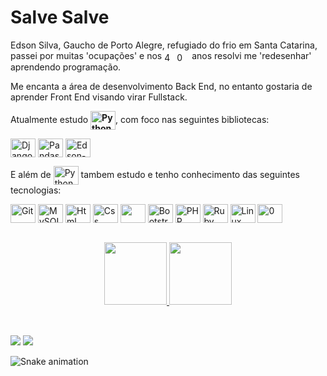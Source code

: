 <h1>Salve Salve </h1>
<p>Edson Silva, Gaucho de Porto Alegre, refugiado do frio em Santa Catarina, passei por muitas 'ocupações' e nos <img align="center" alt="4" height="15" width="20" src="https://svgsilh.com/svg/2038278-3f51b5.svg" /><img align="center" alt="0" height="15" width="20" src="https://svgsilh.com/svg/1487223-e91e63.svg" /> anos resolvi me 'redesenhar' aprendendo programação.</p>
<p>Me encanta a área de desenvolvimento Back End, no entanto gostaria de aprender Front End visando virar Fullstack.</p>
<p>Atualmente estudo <strong><img align="center" alt="Python" height="30" width="40" src="https://cdn.jsdelivr.net/gh/devicons/devicon/icons/python/python-original.svg" /></strong>, com foco nas seguintes bibliotecas:</p>
<p>
<img align="center" alt="Django" height="30" width="40" src="https://cdn2.hubspot.net/hubfs/3885898/django.png" />
<img align="center" alt="Pandas" height="30" width="40" src="https://cdn.jsdelivr.net/gh/devicons/devicon/icons/pandas/pandas-original-wordmark.svg" />
<img align="center" alt="Edson-Selenium" height="30" width="40" src="https://cdn.jsdelivr.net/gh/devicons/devicon/icons/selenium/selenium-original.svg" />
</p>
<p>E além de <img align="center" alt="Python" height="30" width="40" src="https://cdn.jsdelivr.net/gh/devicons/devicon/icons/python/python-original.svg" /> tambem estudo e tenho conhecimento das seguintes tecnologias:</p>
<p>
<img align="center" alt="Git" height="30" width="40" src="https://cdn.jsdelivr.net/gh/devicons/devicon/icons/git/git-plain.svg" />
<img align="center" alt="MySQL" height="30" width="40" src="https://cdn.jsdelivr.net/gh/devicons/devicon/icons/mysql/mysql-original-wordmark.svg" />
<img align="center" alt="Html" height="30" width="40" src="https://cdn.jsdelivr.net/gh/devicons/devicon/icons/html5/html5-plain-wordmark.svg" />
<img align="center" alt="Css" height="30" width="40" src="https://cdn.jsdelivr.net/gh/devicons/devicon/icons/css3/css3-plain-wordmark.svg" />
<img align="center" alt="" height="30" width="40" src="https://cdn.jsdelivr.net/gh/devicons/devicon/icons/nodejs/nodejs-plain.svg" />
<img align="center" alt="Bootstrap" height="30" width="40" src="https://cdn.jsdelivr.net/gh/devicons/devicon/icons/bootstrap/bootstrap-original.svg" />
<img align="center" alt="PHP" height="30" width="40" src="https://cdn.jsdelivr.net/gh/devicons/devicon/icons/php/php-original.svg" />
<img align="center" alt="Ruby" height="30" width="40" src="https://cdn.jsdelivr.net/gh/devicons/devicon/icons/ruby/ruby-plain.svg" />
<img align="center" alt="Linux" height="30" width="40" src="https://cdn.jsdelivr.net/gh/devicons/devicon/icons/linux/linux-original.svg" />
<img align="center" alt="0" height="30" width="40" src="https://svgsilh.com/svg/1487223-e91e63.svg" />
</p>

<div align="center" style="display: inline_block"><br>
  <a href="https://github.com/edsonservi">
  <img height="100em" src="https://github-readme-stats.vercel.app/api?username=edsonservi&show_icons=true&theme=dracula&include_all_commits=true&count_private=true"/>
  <img height="100em" src="https://github-readme-stats.vercel.app/api/top-langs/?username=edsonservi&layout=compact&langs_count=7&theme=dracula"/>
</div>

<div style="display: inline_block"><br>

  
  
</div>

##

<div> 
 <a href = "mailto:edsonservi@gmail.com"><img src="https://img.shields.io/badge/-Gmail-%23333?style=for-the-badge&logo=gmail&logoColor=white" target="_blank"></a>
  <a href="https://www.linkedin.com/in/edsonservi/" target="_blank"><img src="https://img.shields.io/badge/-LinkedIn-%230077B5?style=for-the-badge&logo=linkedin&logoColor=white" target="_blank"></a> 
 
  ![Snake animation](https://github.com/ubiratan-motta/ubiratan-motta/blob/output/github-contribution-grid-snake.svg)
 
</div>